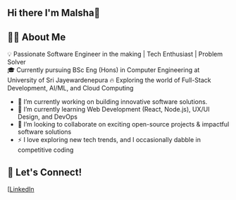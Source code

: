 ## Hi there I'm Malsha👋

## 👨‍💻 About Me  
💡 Passionate Software Engineer in the making | Tech Enthusiast | Problem Solver  
🎓 Currently pursuing BSc Eng (Hons) in Computer Engineering at University of Sri Jayewardenepura 
🔥 Exploring the world of Full-Stack Development, AI/ML, and Cloud Computing 

- 🔭 I’m currently working on building innovative software solutions.
- 🌱 I’m currently learning Web Development (React, Node.js), UX/UI Design, and DevOps
- 👯 I’m looking to collaborate on exciting open-source projects & impactful software solutions
- ⚡ I love exploring new tech trends, and I occasionally dabble in competitive coding

## 🚀 Let's Connect!  
[[LinkedIn](https://www.linkedin.com/in/malsha-pramodi-2a2535268?utm_source=share&utm_campaign=share_via&utm_content=profile&utm_medium=android_app)
